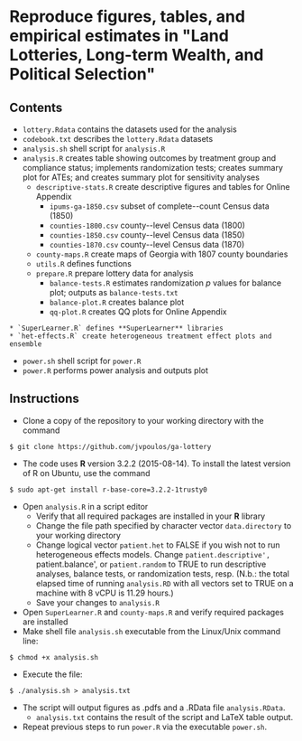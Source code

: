 Reproduce figures, tables, and empirical estimates in "Land Lotteries, Long-term Wealth, and Political Selection"
======

Contents
------
* `lottery.Rdata` contains the datasets used for the analysis 
* `codebook.txt` describes the `lottery.Rdata` datasets
* `analysis.sh` shell script for `analysis.R`
* `analysis.R` creates table showing outcomes by treatment group and compliance status; implements randomization tests; creates summary plot for ATEs; and creates summary plot for sensitivity analyses
	* `descriptive-stats.R` create descriptive figures and tables for Online Appendix
		* `ipums-ga-1850.csv` subset of complete--count Census data (1850)
		* `counties-1800.csv` county--level Census data (1800)
		* `counties-1850.csv` county--level Census data (1850)
		* `counties-1870.csv` county--level Census data (1870)
	* `county-maps.R` create maps of Georgia with 1807 county boundaries
	* `utils.R` defines functions
	* `prepare.R` prepare lottery data for analysis
		* `balance-tests.R` estimates randomization *p* values for balance plot; outputs as `balance-tests.txt`
		* `balance-plot.R` creates balance plot
		* `qq-plot.R` creates QQ plots for Online Appendix
<!-- 		* `tax-records.R` creates pretreatment wealth distribution figures and tables
			* `tax-digests.R` prepares tax digest data (`tax-digests.csv`) 
				* `tax-digests.csv` tax digest data for legislators -->
	* `SuperLearner.R` defines **SuperLearner** libraries
	* `het-effects.R` create heterogeneous treatment effect plots and ensemble 
* `power.sh` shell script for `power.R`
* `power.R` performs power analysis and outputs plot


Instructions
------
* Clone a copy of the repository to your working directory with the command
```
$ git clone https://github.com/jvpoulos/ga-lottery
```
* The code uses **R** version 3.2.2 (2015-08-14). To install the latest version of R on Ubuntu, use the command 
```
$ sudo apt-get install r-base-core=3.2.2-1trusty0
```
* Open `analysis.R` in a script editor
  * Verify that all required packages are installed in your **R** library
  * Change the file path specified by character vector `data.directory` to your working directory
  * Change logical vector `patient.het` to FALSE if you wish not to run heterogeneous effects models. Change `patient.descriptive', `patient.balance', or `patient.random` to TRUE to run descriptive analyses, balance tests, or randomization tests, resp. (N.b.: the total elapsed time of running `analysis.RD` with all vectors set to TRUE on a machine with 8 vCPU is 11.29 hours.) 
  * Save your changes to `analysis.R`
* Open `SuperLearner.R` and `county-maps.R` and verify required packages are installed
* Make shell file `analysis.sh` executable from the Linux/Unix command line:
```
$ chmod +x analysis.sh
```
* Execute the file:
```
$ ./analysis.sh > analysis.txt
```
* The script will output figures as .pdfs and a .RData file `analysis.RData`.
  * `analysis.txt` contains the result of the script and LaTeX table output.
* Repeat previous steps to run `power.R` via the executable `power.sh`.

